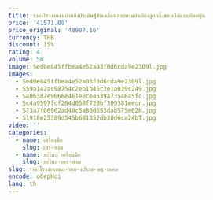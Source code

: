 ```yaml
---
title: ราคาโรงงานขนถ่ายสิ่งประดิษฐ์ขับเคลื่อนสายพานลําเลียงลูกกลิ้งขยายได้แบบยืดหยุ่น
price: '41571.09'
price_original: '48907.16'
currency: THB
discount: 15%
rating: 4
volume: 50
image: Sed0e845ffbea4e52a03f0d6cda9e2309l.jpg
images:
  - Sed0e845ffbea4e52a03f0d6cda9e2309l.jpg
  - S59a142ac98754c2eb1b45c3e1a039c249.jpg
  - S4063d2e9666e461e8cea539a7354645fc.jpg
  - Sc4a9597fcf264d058f720bf309381eecn.jpg
  - S73a7f06962ad48c5a86d653dab575e62N.jpg
  - S1918e25389d545b681352db30d6ca24bT.jpg
video: ''
categories:
  - name: เครื่องมือ
    slug: เคร-องม
  - name: อะไหล่ เครื่องมือ
    slug: อะไหล-เคร-องม
slug: ราคาโรงงานขนถ-ายส-งประด-ษฐ-บเคล
encode: oCepHci
lang: th
---
```

  
